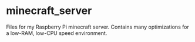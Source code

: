 minecraft_server
================

Files for my Raspberry Pi minecraft server. Contains many optimizations for a low-RAM, low-CPU speed environment.
